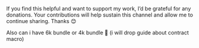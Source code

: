 If you find this helpful and want to support my work, I’d be grateful for any donations. Your contributions will help sustain this channel and allow me to continue sharing. Thanks 😊

Also can i have 6k bundle or 4k bundle 🙏 (i will drop guide about contract macro)
